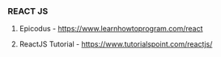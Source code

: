### REACT JS

1. Epicodus - https://www.learnhowtoprogram.com/react

2. ReactJS Tutorial - https://www.tutorialspoint.com/reactjs/

